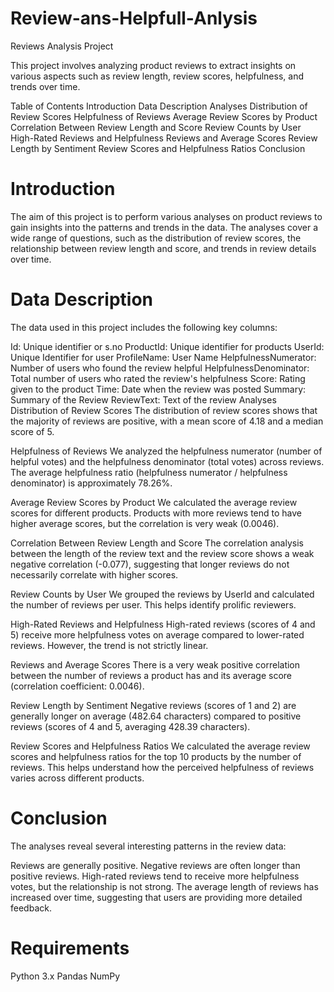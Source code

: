 # Review-ans-Helpfull-Anlysis
Reviews Analysis Project

This project involves analyzing product reviews to extract insights on various aspects such as review length, review scores, helpfulness, and trends over time.

Table of Contents
Introduction
Data Description
Analyses
Distribution of Review Scores
Helpfulness of Reviews
Average Review Scores by Product
Correlation Between Review Length and Score
Review Counts by User
High-Rated Reviews and Helpfulness
Reviews and Average Scores
Review Length by Sentiment
Review Scores and Helpfulness Ratios
Conclusion

# Introduction
The aim of this project is to perform various analyses on product reviews to gain insights into the patterns and trends in the data. The analyses cover a wide range of questions, such as the distribution of review scores, the relationship between review length and score, and trends in review details over time.

# Data Description
The data used in this project includes the following key columns:

Id: Unique identifier or s.no
ProductId: Unique identifier for products
UserId: Unique Identifier for user
ProfileName: User Name 
HelpfulnessNumerator: Number of users who found the review helpful
HelpfulnessDenominator: Total number of users who rated the review's helpfulness
Score: Rating given to the product
Time: Date when the review was posted
Summary: Summary of the Review
ReviewText: Text of the review
Analyses
Distribution of Review Scores
The distribution of review scores shows that the majority of reviews are positive, with a mean score of 4.18 and a median score of 5.

Helpfulness of Reviews
We analyzed the helpfulness numerator (number of helpful votes) and the helpfulness denominator (total votes) across reviews. The average helpfulness ratio (helpfulness numerator / helpfulness denominator) is approximately 78.26%.

Average Review Scores by Product
We calculated the average review scores for different products. Products with more reviews tend to have higher average scores, but the correlation is very weak (0.0046).

Correlation Between Review Length and Score
The correlation analysis between the length of the review text and the review score shows a weak negative correlation (-0.077), suggesting that longer reviews do not necessarily correlate with higher scores.

Review Counts by User
We grouped the reviews by UserId and calculated the number of reviews per user. This helps identify prolific reviewers.

High-Rated Reviews and Helpfulness
High-rated reviews (scores of 4 and 5) receive more helpfulness votes on average compared to lower-rated reviews. However, the trend is not strictly linear.

Reviews and Average Scores
There is a very weak positive correlation between the number of reviews a product has and its average score (correlation coefficient: 0.0046).

Review Length by Sentiment
Negative reviews (scores of 1 and 2) are generally longer on average (482.64 characters) compared to positive reviews (scores of 4 and 5, averaging 428.39 characters).

Review Scores and Helpfulness Ratios
We calculated the average review scores and helpfulness ratios for the top 10 products by the number of reviews. This helps understand how the perceived helpfulness of reviews varies across different products.

# Conclusion
The analyses reveal several interesting patterns in the review data:

Reviews are generally positive.
Negative reviews are often longer than positive reviews.
High-rated reviews tend to receive more helpfulness votes, but the relationship is not strong.
The average length of reviews has increased over time, suggesting that users are providing more detailed feedback.

# Requirements
Python 3.x
Pandas
NumPy
